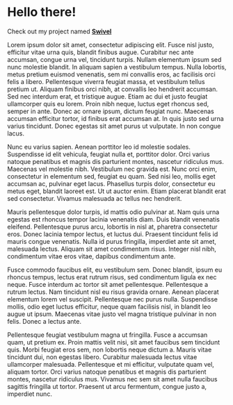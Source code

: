 # Hello there!
Check out my project named [**Swivel**](https://prithvs.github.io/swivel/)   

Lorem ipsum dolor sit amet, consectetur adipiscing elit. Fusce nisl justo, efficitur vitae urna quis, blandit finibus augue. Curabitur nec ante accumsan, congue urna vel, tincidunt turpis. Nullam elementum ipsum sed nunc molestie blandit. In aliquam sapien a vestibulum tempus. Nulla lobortis, metus pretium euismod venenatis, sem mi convallis eros, ac facilisis orci felis a libero. Pellentesque viverra feugiat massa, et vestibulum tellus pretium ut. Aliquam finibus orci nibh, at convallis leo hendrerit accumsan. Sed nec interdum erat, et tristique augue. Etiam ac dui et justo feugiat ullamcorper quis eu lorem. Proin nibh neque, luctus eget rhoncus sed, semper in ante. Donec ac ornare ipsum, dictum feugiat nunc. Maecenas accumsan efficitur tortor, id finibus erat accumsan at. In quis justo sed urna varius tincidunt. Donec egestas sit amet purus ut vulputate. In non congue lacus.

Nunc eu varius sapien. Aenean porttitor leo id molestie sodales. Suspendisse id elit vehicula, feugiat nulla et, porttitor dolor. Orci varius natoque penatibus et magnis dis parturient montes, nascetur ridiculus mus. Maecenas vel molestie nibh. Vestibulum nec gravida est. Nunc orci enim, consectetur in elementum sed, feugiat eu quam. Sed nisi leo, mollis eget accumsan ac, pulvinar eget lacus. Phasellus turpis dolor, consectetur eu metus eget, blandit laoreet est. Ut ut auctor enim. Etiam placerat blandit erat sed consectetur. Vivamus malesuada ac tellus nec hendrerit.

Mauris pellentesque dolor turpis, id mattis odio pulvinar at. Nam quis urna egestas est rhoncus tempor lacinia venenatis diam. Duis blandit venenatis eleifend. Pellentesque purus arcu, lobortis in nisl at, pharetra consectetur eros. Donec lacinia tempor lectus, et luctus dui. Praesent tincidunt felis id mauris congue venenatis. Nulla id purus fringilla, imperdiet ante sit amet, malesuada lectus. Aliquam sit amet condimentum risus. Integer nisl nibh, condimentum vitae eros vitae, dapibus condimentum ante.

Fusce commodo faucibus elit, eu vestibulum sem. Donec blandit, ipsum eu rhoncus tempus, lectus erat rutrum risus, sed condimentum ligula ex nec neque. Fusce interdum ac tortor sit amet pellentesque. Pellentesque a rutrum lectus. Nam tincidunt nisl eu risus gravida ornare. Aenean placerat elementum lorem vel suscipit. Pellentesque nec purus nulla. Suspendisse mollis, odio eget luctus efficitur, neque quam facilisis nisl, in blandit leo augue ut ipsum. Maecenas vitae justo vel magna tristique pulvinar in non felis. Donec a lectus ante.

Pellentesque feugiat vestibulum magna ut fringilla. Fusce a accumsan quam, ut pretium ex. Proin mattis velit nisi, sit amet faucibus sem tincidunt quis. Morbi feugiat eros sem, non lobortis neque dictum a. Mauris vitae tincidunt dui, non egestas libero. Curabitur malesuada lectus vitae ullamcorper malesuada. Pellentesque et mi efficitur, vulputate quam vel, aliquam tortor. Orci varius natoque penatibus et magnis dis parturient montes, nascetur ridiculus mus. Vivamus nec sem sit amet nulla faucibus sagittis fringilla ut tortor. Praesent ut arcu fermentum, congue justo a, imperdiet nunc.


